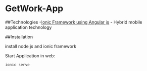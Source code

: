 # GetWork-App
##Technologies
-[Ionic Framework using Angular js](https://ionicframework.com#) - Hybrid mobile application technology

##Installation

install node js and ionic framework

Start Application in web:
```sh
ionic serve 
```
